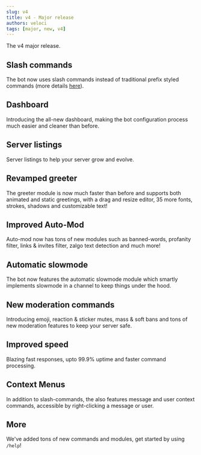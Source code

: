 ```yaml
---
slug: v4
title: v4 - Major release
authors: veloci
tags: [major, new, v4]
---
```


The v4 major release.

<!--truncate-->

## Slash commands
The bot now uses slash commands instead of traditional prefix styled commands (more details [here](https://support-dev.discord.com/hc/en-us/articles/4404772028055-Message-Content-Access-Deprecation-for-Verified-Bots#:~:text=In%20April%20of%202022%2C%20access,in%20100%20or%20more%20servers.)). 

## Dashboard
Introducing the all-new dashboard, making the bot configuration process much easier and cleaner than before.

## Server listings
Server listings to help your server grow and evolve.

## Revamped greeter
The greeter module is now much faster than before and supports both animated and static greetings, with a drag and resize editor, 35 more fonts, strokes, shadows and customizable text! 

## Improved Auto-Mod
Auto-mod now has tons of new modules such as banned-words, profanity filter, links & invites filter, zalgo text detection and much more!

## Automatic slowmode
The bot now features the automatic slowmode module which smartly implements slowmode in a channel to keep things under the hood.

## New moderation commands
Introducing emoji, reaction & sticker mutes, mass & soft bans and tons of new moderation features to keep your server safe.

## Improved speed
Blazing fast responses, upto 99.9% uptime and faster command processing.

## Context Menus
In addition to slash-commands, the also features message and user context commands, accessible by right-clicking a message or user.

## More
We've added tons of new commands and modules, get started by using `/help`!